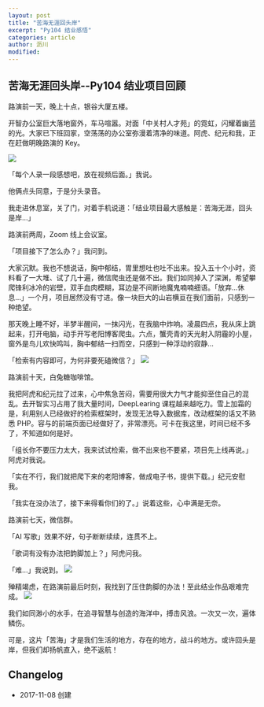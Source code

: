 ```yaml
---
layout: post
title: "苦海无涯回头岸"
excerpt: "Py104 结业感悟"
categories: article
author: 沥川
modified:
---
```


## 苦海无涯回头岸--Py104 结业项目回顾

路演前一天，晚上十点，银谷大厦五楼。

开智办公室巨大落地窗外，车马喧嚣。对面「中关村人才苑」的霓虹，闪耀着幽蓝的光。大家已下班回家，空荡荡的办公室弥漫着清净的味道。阿虎、纪元和我，正在赶做明晚路演的 Key。

![](https://ws4.sinaimg.cn/large/006tKfTcly1flaja0k2zij30u01hcmzk.jpg)

「每个人录一段感想吧，放在视频后面。」我说。

他俩点头同意，于是分头录音。

我走进休息室，关了门，对着手机说道：「结业项目最大感触是：苦海无涯，回头是岸...」

路演前两周，Zoom 线上会议室。

「项目接下了怎么办？」我问到。

大家沉默。我也不想说话，胸中郁结，胃里想吐也吐不出来。投入五十个小时，资料看了一大堆、试了几十遍，微信爬虫还是做不出。我们如同掉入了深渊，希望攀爬锋利冰冷的岩壁，双手血肉模糊，耳边是不间断地魔鬼喃喃细语。「放弃...休息...」一个月，项目居然没有寸进。像一块巨大的山岩横亘在我们面前，只感到一种绝望。

那天晚上睡不好，半梦半醒间，一抹闪光，在我脑中炸响。凌晨四点，我从床上跳起来，打开电脑，动手开写老阳博客爬虫。六点，蟹壳青的天光射入阴霾的小屋，窗外是鸟儿欢快鸣叫，胸中郁结一扫而空，只感到一种浮动的寂静...

「检索有内容即可，为何非要死磕微信？」
![](https://ws4.sinaimg.cn/large/006tKfTcly1flaosr8jhtj31bp0u0wih.jpg)

路演前十天，白兔糖咖啡馆。

我把阿虎和纪元拉了过来，心中焦急苦闷，需要用很大力气才能抑至住自己的混乱。去开智实习占用了我大量时间，DeepLearing 课程越来越吃力。雪上加霜的是，利用别人已经做好的检索框架时，发现无法导入数据库，改动框架的话又不熟悉 PHP。容与的前端页面已经做好了，非常漂亮。可卡在我这里，时间已经不多了，不知道如何是好。

「组长你不要压力太大，我来试试检索，做不出来也不要紧，项目先上线再说。」阿虎对我说。

「实在不行，我们就把爬下来的老阳博客，做成电子书，提供下载。」纪元安慰我。

「我实在没办法了，接下来得看你们的了。」说着这些，心中满是无奈。

路演前七天，微信群。

「AI 写歌」效果不好，句子断断续续，连贯不上。

「歌词有没有办法把韵脚加上？」阿虎问我。

「难...」我说到。
![](https://ws3.sinaimg.cn/large/006tNc79gy1flbhfx0422j30wy0faq4r.jpg)

殚精竭虑，在路演前最后时刻，我找到了压住韵脚的办法！至此结业作品艰难完成。
![](https://ws4.sinaimg.cn/large/006tNc79ly1flbht47abpj31bc0oex6p.jpg)

我们如同渺小的水手，在追寻智慧与创造的海洋中，搏击风浪。一次又一次，遍体鳞伤。

可是，这片「苦海」才是我们生活的地方，存在的地方，战斗的地方。或许回头是岸，但我们却扬帆直入，绝不返航！

## Changelog
* 2017-11-08 创建
